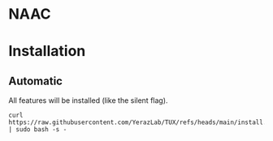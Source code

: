 # NAAC

# Installation

## Automatic
All features will be installed (like the silent flag).

    curl https://raw.githubusercontent.com/YerazLab/TUX/refs/heads/main/install.sh | sudo bash -s -